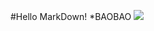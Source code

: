 #Hello MarkDown!
*BAOBAO
![](https://qgt-style.oss-cn-hangzhou.aliyuncs.com/newcoursep4/g1/g1-2-2/tenor.gif)

